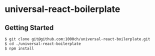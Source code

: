 # universal-react-boilerplate

## Getting Started

```bash
$ git clone git@github.com:1000ch/universal-react-boilerplate.git
$ cd ./universal-react-boilerplate
$ npm install
```
